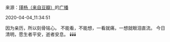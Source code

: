 来源：[瑾杨（来自豆瓣）](https://www.douban.com/people/158501795/)的[广播](https://www.douban.com/people/158501795/status/2899876884/)


2020-04-04_11:34:51


因为亲历，所以刻骨铭心。
不能看，不能想，一看就痛，一想就眼泪直流。
今日清明，愿生者平安，逝者安息。
🕯️🕯️🕯️
